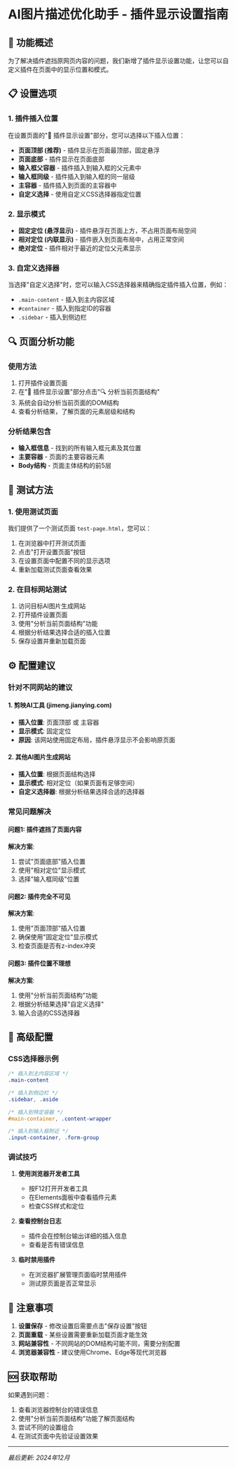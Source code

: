 # AI图片描述优化助手 - 插件显示设置指南

## 🎯 功能概述

为了解决插件遮挡原网页内容的问题，我们新增了插件显示设置功能，让您可以自定义插件在页面中的显示位置和模式。

## 📋 设置选项

### 1. 插件插入位置

在设置页面的"🎯 插件显示设置"部分，您可以选择以下插入位置：

- **页面顶部 (推荐)** - 插件显示在页面最顶部，固定悬浮
- **页面底部** - 插件显示在页面底部
- **输入框父容器** - 插件插入到输入框的父元素中
- **输入框同级** - 插件插入到输入框的同一层级
- **主容器** - 插件插入到页面的主容器中
- **自定义选择** - 使用自定义CSS选择器指定位置

### 2. 显示模式

- **固定定位 (悬浮显示)** - 插件悬浮在页面上方，不占用页面布局空间
- **相对定位 (内联显示)** - 插件嵌入到页面布局中，占用正常空间
- **绝对定位** - 插件相对于最近的定位父元素显示

### 3. 自定义选择器

当选择"自定义选择"时，您可以输入CSS选择器来精确指定插件插入位置，例如：
- `.main-content` - 插入到主内容区域
- `#container` - 插入到指定ID的容器
- `.sidebar` - 插入到侧边栏

## 🔍 页面分析功能

### 使用方法

1. 打开插件设置页面
2. 在"🎯 插件显示设置"部分点击"🔍 分析当前页面结构"
3. 系统会自动分析当前页面的DOM结构
4. 查看分析结果，了解页面的元素层级和结构

### 分析结果包含

- **输入框信息** - 找到的所有输入框元素及其位置
- **主要容器** - 页面的主要容器元素
- **Body结构** - 页面主体结构的前5层

## 🧪 测试方法

### 1. 使用测试页面

我们提供了一个测试页面 `test-page.html`，您可以：

1. 在浏览器中打开测试页面
2. 点击"打开设置页面"按钮
3. 在设置页面中配置不同的显示选项
4. 重新加载测试页面查看效果

### 2. 在目标网站测试

1. 访问目标AI图片生成网站
2. 打开插件设置页面
3. 使用"分析当前页面结构"功能
4. 根据分析结果选择合适的插入位置
5. 保存设置并重新加载页面

## ⚙️ 配置建议

### 针对不同网站的建议

#### 1. 剪映AI工具 (jimeng.jianying.com)
- **插入位置**: 页面顶部 或 主容器
- **显示模式**: 固定定位
- **原因**: 该网站使用固定布局，插件悬浮显示不会影响原页面

#### 2. 其他AI图片生成网站
- **插入位置**: 根据页面结构选择
- **显示模式**: 相对定位（如果页面有足够空间）
- **自定义选择器**: 根据分析结果选择合适的选择器

### 常见问题解决

#### 问题1: 插件遮挡了页面内容
**解决方案**:
1. 尝试"页面底部"插入位置
2. 使用"相对定位"显示模式
3. 选择"输入框同级"位置

#### 问题2: 插件完全不可见
**解决方案**:
1. 使用"页面顶部"插入位置
2. 确保使用"固定定位"显示模式
3. 检查页面是否有z-index冲突

#### 问题3: 插件位置不理想
**解决方案**:
1. 使用"分析当前页面结构"功能
2. 根据分析结果选择"自定义选择"
3. 输入合适的CSS选择器

## 🔧 高级配置

### CSS选择器示例

```css
/* 插入到主内容区域 */
.main-content

/* 插入到侧边栏 */
.sidebar, .aside

/* 插入到特定容器 */
#main-container, .content-wrapper

/* 插入到输入框附近 */
.input-container, .form-group
```

### 调试技巧

1. **使用浏览器开发者工具**
   - 按F12打开开发者工具
   - 在Elements面板中查看插件元素
   - 检查CSS样式和定位

2. **查看控制台日志**
   - 插件会在控制台输出详细的插入信息
   - 查看是否有错误信息

3. **临时禁用插件**
   - 在浏览器扩展管理页面临时禁用插件
   - 测试原页面是否正常显示

## 📝 注意事项

1. **设置保存** - 修改设置后需要点击"保存设置"按钮
2. **页面重载** - 某些设置需要重新加载页面才能生效
3. **网站兼容性** - 不同网站的DOM结构可能不同，需要分别配置
4. **浏览器兼容性** - 建议使用Chrome、Edge等现代浏览器

## 🆘 获取帮助

如果遇到问题：

1. 查看浏览器控制台的错误信息
2. 使用"分析当前页面结构"功能了解页面结构
3. 尝试不同的设置组合
4. 在测试页面中先验证设置效果

---

*最后更新: 2024年12月* 